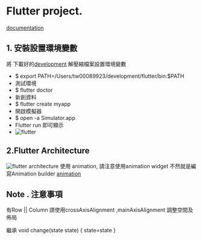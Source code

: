 # Flutter project.
[documentation](https://flutter.io/)

## 1. 安裝設置環境變數
將 下載好的[development](https://storage.googleapis.com/flutter_infra/releases/beta/macos/flutter_macos_v0.5.1-beta.zip) 解壓縮檔案設置環境變數

* $ export PATH=/Users/tw00089923/development/flutter/bin:$PATH
* 測試環境
* $ flutter doctor  
* 新創資料
* $ flutter create myapp
* 開啟模擬器
* $ open -a Simulator.app
* Flutter run 即可顯示
* ![flutter](https://flutter.io/images/flutter-starter-app-android.png)

## 2.Flutter Architecture
![flutter architecture](https://cdn-images-1.medium.com/max/1600/0*NeeJq8PwkiTj8eMf.)
使用 animation, 請注意使用animation widget 不然就是編寫Animation builder [animation](https://flutter.io/tutorials/animation/)










## Note . 注意事項
有Row || Column 請使用crossAxisAlignment ,mainAxisAlignment 調整空間及佈局


繼承 
void change(state state) {
    state=state
}
